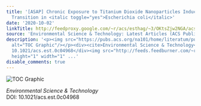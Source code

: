```yaml
---
title: '[ASAP] Chronic Exposure to Titanium Dioxide Nanoparticles Induces Commensal-to-Pathogen
  Transition in <italic toggle="yes">Escherichia coli</italic>'
date: '2020-10-02'
linkTitle: http://feedproxy.google.com/~r/acs/esthag/~3/OKtsZjw2NGA/acs.est.0c04968
source: 'Environmental Science & Technology: Latest Articles (ACS Publications)'
description: '<p><img src="https://pubs.acs.org/na101/home/literatum/publisher/achs/journals/content/esthag/0/esthag.ahead-of-print/acs.est.0c04968/20201002/images/medium/es0c04968_0009.gif"
  alt="TOC Graphic"/></p><div><cite>Environmental Science & Technology</cite></div><div>DOI:
  10.1021/acs.est.0c04968</div><img src="http://feeds.feedburner.com/~r/acs/esthag/~4/OKtsZjw2NGA"
  height="1" width="1" ...'
disable_comments: true
---
```

<p><img src="https://pubs.acs.org/na101/home/literatum/publisher/achs/journals/content/esthag/0/esthag.ahead-of-print/acs.est.0c04968/20201002/images/medium/es0c04968_0009.gif" alt="TOC Graphic"/></p><div><cite>Environmental Science & Technology</cite></div><div>DOI: 10.1021/acs.est.0c04968</div><img src="http://feeds.feedburner.com/~r/acs/esthag/~4/OKtsZjw2NGA" height="1" width="1" ...